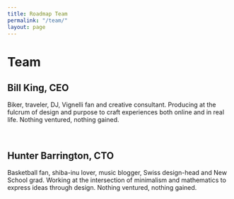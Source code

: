 ```yaml
---
title: Roadmap Team
permalink: "/team/"
layout: page
---
```


# Team

## Bill King, CEO

Biker, traveler, DJ, Vignelli fan and creative consultant. Producing at the fulcrum of design and purpose to craft experiences both online and in real life. Nothing ventured, nothing gained.

&nbsp;

## Hunter Barrington, CTO

Basketball fan, shiba-inu lover, music blogger, Swiss design-head and New School grad. Working at the intersection of minimalism and mathematics to express ideas through design. Nothing ventured, nothing gained.
